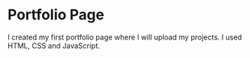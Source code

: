 # Portfolio Page

I created my first portfolio page where I will upload my projects. 
I used HTML, CSS and JavaScript.